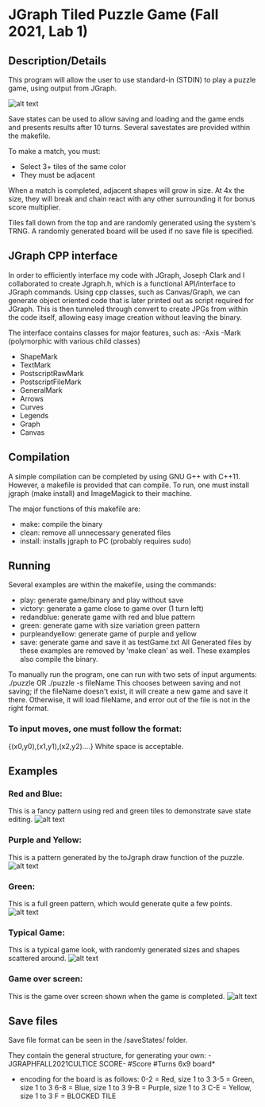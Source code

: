 # JGraph Tiled Puzzle Game (Fall 2021, Lab 1)
## Description/Details
This program will allow the user to use standard-in (STDIN) to play
a puzzle game, using output from JGraph.

![alt text][logo]

[logo]: https://github.com/AndrewCrittenden/comfortControl/raw/main/ClientCOMFORT/image.PNG "Typical output of program"

Save states can be used to allow saving and loading and the game
ends and presents results after 10 turns. Several savestates are
provided within the makefile.

To make a match, you must:
- Select 3+ tiles of the same color
- They must be adjacent

When a match is completed, adjacent shapes will grow in size. At 4x the size, they will break and chain react with
any other surrounding it for bonus score multiplier.

Tiles fall down from the top and are randomly generated using the system's TRNG. A randomly generated board will be used
if no save file is specified.
## JGraph CPP interface
In order to efficiently interface my code with JGraph, Joseph Clark and I collaborated to create Jgraph.h, which is a
functional API/interface to JGraph commands. Using cpp classes, such as Canvas/Graph, we can generate object oriented
code that is later printed out as script required for JGraph. This is then tunneled through convert to create JPGs from
within the code itself, allowing easy image creation without leaving the binary.

The interface contains classes for major features, such as:
-Axis
-Mark (polymorphic with various child classes)
  - ShapeMark
  - TextMark
  - PostscriptRawMark
  - PostscriptFileMark
  - GeneralMark
- Arrows
- Curves
- Legends
- Graph
- Canvas

## Compilation
A simple compilation can be completed by using GNU G++ with C++11.
However, a makefile is provided that can compile.
To run, one must install jgraph (make install) and ImageMagick to their machine.

The major functions of this makefile are:
- make: compile the binary
- clean: remove all unnecessary generated files
- install: installs jgraph to PC (probably requires sudo)

## Running
Several examples are within the makefile, using the commands:
- play: generate game/binary and play without save
- victory: generate a game close to game over (1 turn left)
- redandblue: generate game with red and blue pattern
- green: generate game with size variation green pattern
- purpleandyellow: generate game of purple and yellow
- save: generate game and save it as testGame.txt
All Generated files by these examples are removed by 'make clean' as well.
These examples also compile the binary.

To manually run the program, one can run with two sets of input arguments:
./puzzle
OR
./puzzle -s fileName
This chooses between saving and not saving; if the fileName doesn't exist, it will create a new game and save it there.
Otherwise, it will load fileName, and error out of the file is not in the right format.

### To input moves, one must follow the format:
{(x0,y0),(x1,y1),(x2,y2)....}
White space is acceptable.

## Examples

### Red and Blue:
This is a fancy pattern using red and green tiles to demonstrate save state editing.
![alt text][logo]

[logo]: https://github.com/AndrewCrittenden/comfortControl/raw/main/ClientCOMFORT/image.PNG "Red and Blue"

### Purple and Yellow:
This is a pattern generated by the toJgraph draw function of the puzzle.
![alt text][logo]

[logo]: https://github.com/AndrewCrittenden/comfortControl/raw/main/ClientCOMFORT/image.PNG "Purple and Yellow"

### Green:
This is a full green pattern, which would generate quite a few points.
![alt text][logo]

[logo]: https://github.com/tcultice21/JGraphPuzzleGameFall2021Cultice/blob/main/Images/green.jpg "Green"

### Typical Game:
This is a typical game look, with randomly generated sizes and shapes scattered around.
![alt text][logo]

[logo]: https://github.com/tcultice21/JGraphPuzzleGameFall2021Cultice/blob/main/Images/victory.jpg "Victory"

### Game over screen:
This is the game over screen shown when the game is completed.
![alt text][logo]

[logo]: https://github.com/tcultice21/JGraphPuzzleGameFall2021Cultice/blob/main/Images/gameover.jpg "Game over"

## Save files
Save file format can be seen in the /saveStates/ folder.

They contain the general structure, for generating your own:
-JGRAPHFALL2021CULTICE SCORE-
#Score
#Turns
6x9 board*


* encoding for the board is as follows:
0-2 = Red, size 1 to 3
3-5 = Green, size 1 to 3
6-8 = Blue, size 1 to 3
9-B = Purple, size 1 to 3
C-E = Yellow, size 1 to 3
F = BLOCKED TILE

